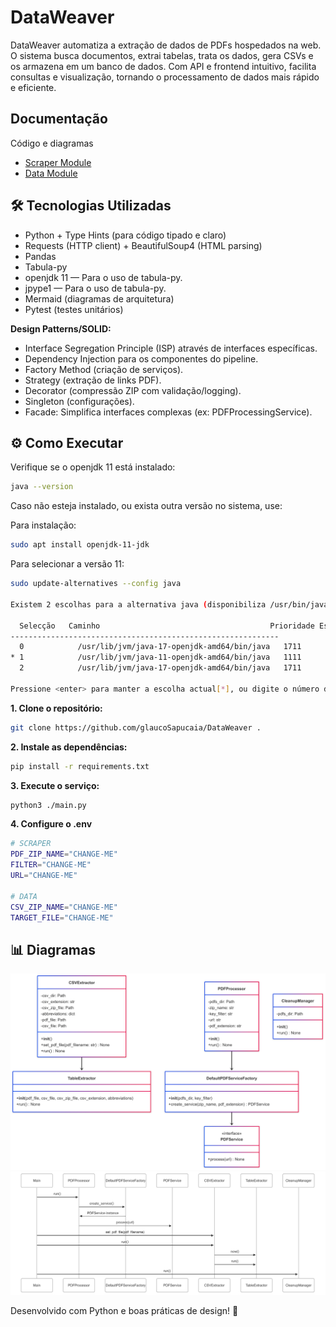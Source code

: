 # DataWeaver
DataWeaver automatiza a extração de dados de PDFs hospedados na web. O sistema busca documentos, extrai tabelas, trata os dados, gera CSVs e os armazena em um banco de dados. Com API e frontend intuitivo, facilita consultas e visualização, tornando o processamento de dados mais rápido e eficiente.

## Documentação
Código e diagramas

- [Scraper Module](/docs/scraper/SCRAPER.md)
- [Data Module](/docs/data/DATA.md)


## 🛠️ Tecnologias Utilizadas
- Python + Type Hints (para código tipado e claro)
- Requests (HTTP client) + BeautifulSoup4 (HTML parsing)
- Pandas
- Tabula-py
- openjdk 11 — Para o uso de tabula-py.
- jpype1 — Para o uso de tabula-py.
- Mermaid (diagramas de arquitetura)
- Pytest (testes unitários)


**Design Patterns/SOLID:**
- Interface Segregation Principle (ISP) através de interfaces específicas.
- Dependency Injection para os componentes do pipeline.
- Factory Method (criação de serviços).
- Strategy (extração de links PDF).
- Decorator (compressão ZIP com validação/logging).
- Singleton (configurações).
- Facade: Simplifica interfaces complexas (ex: PDFProcessingService).


## ⚙️ Como Executar

Verifique se o openjdk 11 está instalado:

```bash
java --version
```

Caso não esteja instalado, ou exista outra versão no sistema, use:

Para instalação:

```bash
sudo apt install openjdk-11-jdk
```

Para selecionar a versão 11:

```bash
sudo update-alternatives --config java

Existem 2 escolhas para a alternativa java (disponibiliza /usr/bin/java).

  Selecção   Caminho                                      Prioridade Estado
------------------------------------------------------------
  0            /usr/lib/jvm/java-17-openjdk-amd64/bin/java   1711      modo automático
* 1            /usr/lib/jvm/java-11-openjdk-amd64/bin/java   1111      modo manual
  2            /usr/lib/jvm/java-17-openjdk-amd64/bin/java   1711      modo manual

Pressione <enter> para manter a escolha actual[*], ou digite o número da selecção:
```

**1. Clone o repositório:**
```bash
git clone https://github.com/glaucoSapucaia/DataWeaver .
```

**2. Instale as dependências:**
```bash
pip install -r requirements.txt
```

**3. Execute o serviço:**
```bash
python3 ./main.py
```

**4. Configure o .env**
```bash
# SCRAPER
PDF_ZIP_NAME="CHANGE-ME"
FILTER="CHANGE-ME"
URL="CHANGE-ME"

# DATA
CSV_ZIP_NAME="CHANGE-ME"
TARGET_FILE="CHANGE-ME"
```


## 📊 Diagramas

![ClassDiagram](/docs/DataWeaverPipelineClassDiagram.png)
![SequenceDiagram](/docs/DataWeaverPipelineSequenceDiagram.png)


Desenvolvido com Python e boas práticas de design! 🚀